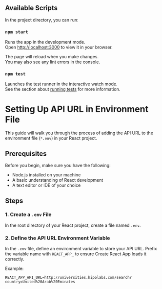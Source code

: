 ## Available Scripts

In the project directory, you can run:

### `npm start`

Runs the app in the development mode.\
Open [http://localhost:3000](http://localhost:3000) to view it in your browser.

The page will reload when you make changes.\
You may also see any lint errors in the console.

### `npm test`

Launches the test runner in the interactive watch mode.\
See the section about [running tests](https://facebook.github.io/create-react-app/docs/running-tests) for more information.

# Setting Up API URL in Environment File

This guide will walk you through the process of adding the API URL to the environment file (`*.env`) in your React project.

## Prerequisites

Before you begin, make sure you have the following:

- Node.js installed on your machine
- A basic understanding of React development
- A text editor or IDE of your choice

## Steps

### 1. Create a `.env` File

In the root directory of your React project, create a file named `.env`.

### 2. Define the API URL Environment Variable

In the `.env` file, define an environment variable to store your API URL. Prefix the variable name with `REACT_APP_` to ensure Create React App loads it correctly.

Example:

```plaintext
REACT_APP_API_URL=http://universities.hipolabs.com/search?country=United%20Arab%20Emirates
```
